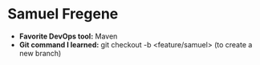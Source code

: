 # Samuel Fregene
- **Favorite DevOps tool:** Maven
- **Git command I learned:** git checkout -b <feature/samuel> (to create a new branch)
